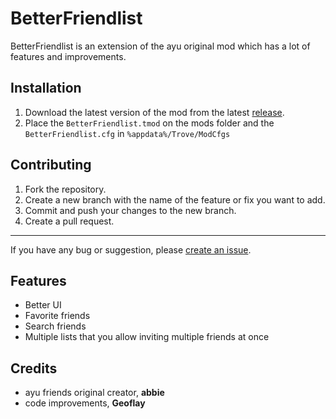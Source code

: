 # BetterFriendlist

BetterFriendlist is an extension of the ayu original mod which has a lot of features and improvements.

## Installation
1. Download the latest version of the mod from the latest [release](https://trovesaurus.com/mod=11073).
2. Place the `BetterFriendlist.tmod` on the mods folder and the `BetterFriendlist.cfg` in `%appdata%/Trove/ModCfgs`

## Contributing
1. Fork the repository.
2. Create a new branch with the name of the feature or fix you want to add.
3. Commit and push your changes to the new branch.
4. Create a pull request.

---

If you have any bug or suggestion, please [create an issue](https://github.com/Curvu/betterfriendlist/issues).

## Features
- Better UI
- Favorite friends
- Search friends
- Multiple lists that you allow inviting multiple friends at once

## Credits
- ayu friends original creator, **abbie**
- code improvements, **Geoflay**